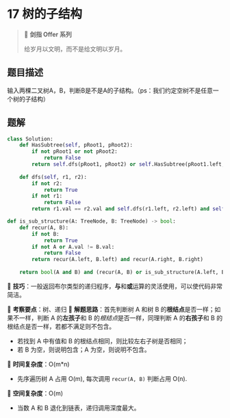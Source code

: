 # 17 树的子结构

> 🌟 **剑指 Offer 系列**
>
> 给岁月以文明，而不是给文明以岁月。

## 题目描述

输入两棵二叉树A，B，判断B是不是A的子结构。（ps：我们约定空树不是任意一个树的子结构）

## 题解

```python
class Solution:
    def HasSubtree(self, pRoot1, pRoot2):
        if not pRoot1 or not pRoot2:
            return False
        return self.dfs(pRoot1, pRoot2) or self.HasSubtree(pRoot1.left, pRoot2) or self.HasSubtree(pRoot1.right, pRoot2)
    
    def dfs(self, r1, r2):
        if not r2:
            return True
        if not r1:
            return False
        return r1.val == r2.val and self.dfs(r1.left, r2.left) and self.dfs(r1.right, r2.right)
```

```python
def is_sub_structure(A: TreeNode, B: TreeNode) -> bool:
    def recur(A, B):
        if not B:
            return True
        if not A or A.val != B.val:
            return False
        return recur(A.left, B.left) and recur(A.right, B.right)
    
    return bool(A and B) and (recur(A, B) or is_sub_structure(A.left, B) or is_sub_structure(A.right, B))
```

🍦 **技巧**：一般返回布尔类型的递归程序，**与**和**或**运算的灵活使用，可以使代码非常简洁。

🍥 **考察要点**：树、递归
🍬 **解题思路**：首先判断树 A 和树 B 的**根结点**是否一样；如果不一样，判断 A 的**左孩子**和 B 的*根结点*是否一样，同理判断 A 的**右孩子**和 B 的根结点是否一样，若都不满足则不包含。

- 若找到 A 中有值和 B 的根结点相同，则比较左右子树是否相同；
- 若 B 为空，则说明包含；A 为空，则说明不包含。

🍉 **时间复杂度**：O(m*n)

- 先序遍历树 A 占用 O(m), 每次调用 `recur(A, B)` 判断占用 O(n).

🍭 **空间复杂度**：O(m)

- 当数 A 和 B 退化到链表，递归调用深度最大。
